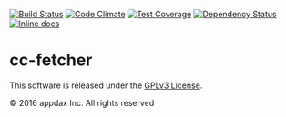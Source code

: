 [![Build Status](https://travis-ci.org/appdax/cc-fetcher.svg?branch=master)](https://travis-ci.org/appdax/cc-fetcher)
[![Code Climate](https://codeclimate.com/github/appdax/cc-fetcher/badges/gpa.svg)](https://codeclimate.com/github/appdax/cc-fetcher)
[![Test Coverage](https://codeclimate.com/github/appdax/cc-fetcher/badges/coverage.svg)](https://codeclimate.com/github/appdax/cc-fetcher/coverage)
[![Dependency Status](https://gemnasium.com/badges/github.com/appdax/cc-fetcher.svg)](https://gemnasium.com/github.com/appdax/cc-fetcher)
[![Inline docs](http://inch-ci.org/github/appdax/cc-fetcher.svg?branch=master)](http://inch-ci.org/github/appdax/cc-fetcher)

# cc-fetcher

This software is released under the [GPLv3 License][license].

© 2016 appdax Inc. All rights reserved

[license]: https://opensource.org/licenses/GPL-3.0
